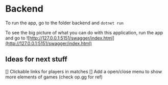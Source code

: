 # Backend

To run the app, go to the folder backend and `dotnet run`

To see the big picture of what you can do with this application, run the app and go to
![http://127.0.0.1:5151/swagger/index.html](http://127.0.0.1:5151/swagger/index.html)

## Ideas for next stuff

[] Clickable links for players in matches
[] Add a open/close menu to show more elements of games (check op.gg for ref)